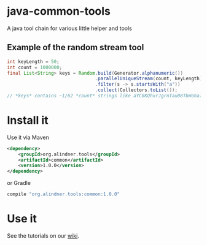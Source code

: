 # java-common-tools

A java tool chain for various little helper and tools

## Example of the random stream tool

```java
int keyLength = 50;
int count = 1000000;
final List<String> keys = Random.build(Generator.alphanumeric())
                                .parallelUniqueStream(count, keyLength)
                                .filter(s -> s.startsWith("a"))
                                .collect(Collectors.toList());
// *keys* contains ~1/62 *count* strings like aYC8KQhxrJgrnTau08TbWoha7dswQTrTQ1fI3TZLBVEKrFUTs2
``` 
# Install it

Use it via Maven
```xml
<dependency>
    <groupId>org.alindner.tools</groupId>
    <artifactId>common</artifactId>
    <version>1.0.0</version>
</dependency>
```
or Gradle
```groovy
compile "org.alindner.tools:common:1.0.0"
```

# Use it

See the tutorials on our [wiki](https://github.com/alexander-lindner/java-common-tools/wiki).